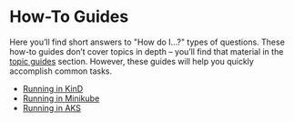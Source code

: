 # How-To Guides

Here you’ll find short answers to "How do I...?" types of questions. These how-to guides don’t cover topics in
depth – you’ll find that material in the [topic guides](../topics/README.md) section. However, these guides will help
you quickly accomplish common tasks.

- [Running in KinD](kind.md)
- [Running in Minikube](minikube.md)
- [Running in AKS](aks.md)
